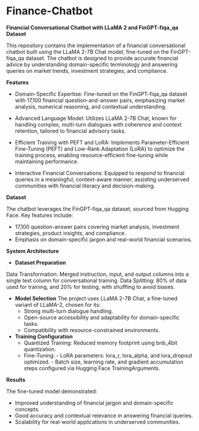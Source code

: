 # Finance-Chatbot
**Financial Conversational Chatbot with LLaMA 2 and FinGPT-fiqa_qa Dataset**

This repository contains the implementation of a financial conversational chatbot built using the LLaMA 2-7B Chat model, fine-tuned on the FinGPT-fiqa_qa dataset. The chatbot is designed to provide accurate financial advice by understanding domain-specific terminology and answering queries on market trends, investment strategies, and compliance.

**Features**
- Domain-Specific Expertise: Fine-tuned on the FinGPT-fiqa_qa dataset with 17,100 financial question-and-answer pairs, emphasizing market analysis, numerical reasoning, and contextual understanding.

- Advanced Language Model: Utilizes LLaMA 2-7B Chat, known for handling complex, multi-turn dialogues with coherence and context retention, tailored to financial advisory tasks.

- Efficient Training with PEFT and LoRA: Implements Parameter-Efficient Fine-Tuning (PEFT) and Low-Rank Adaptation (LoRA) to optimize the training process, enabling resource-efficient fine-tuning while maintaining performance.

- Interactive Financial Conversations: Equipped to respond to financial queries in a meaningful, context-aware manner, assisting underserved communities with financial literacy and decision-making.

**Dataset**

The chatbot leverages the FinGPT-fiqa_qa dataset, sourced from Hugging Face. Key features include:
- 17,100 question-answer pairs covering market analysis, investment strategies, product insights, and compliance.
- Emphasis on domain-specific jargon and real-world financial scenarios.
  
**System Architecture**
- **Dataset Preparation**

Data Transformation: Merged instruction, input, and output columns into a single text column for conversational training.
Data Splitting: 80% of data used for training, and 20% for testing, with shuffling to avoid biases.
- **Model Selection**
The project uses LLaMA 2-7B Chat, a fine-tuned variant of LLaMA-2, chosen for its:
    - Strong multi-turn dialogue handling.
    - Open-source accessibility and adaptability for domain-specific tasks.
    - Compatibility with resource-constrained environments.
- **Training Configuration**
   - Quantized Training: Reduced memory footprint using bnb_4bit quantization.
   - Fine-Tuning:
         - LoRA parameters: lora_r, lora_alpha, and lora_dropout optimized.
         - Batch size, learning rate, and gradient accumulation steps configured via Hugging Face TrainingArguments.

**Results**

The fine-tuned model demonstrated:
- Improved understanding of financial jargon and domain-specific concepts.
- Good accuracy and contextual relevance in answering financial queries.
- Scalability for real-world applications in underserved communities.
